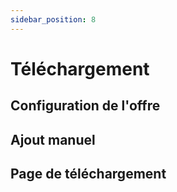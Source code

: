 ```yaml
---
sidebar_position: 8
---
```


# Téléchargement


## Configuration de l'offre

## Ajout manuel

## Page de téléchargement
